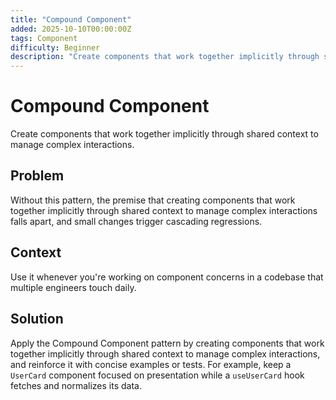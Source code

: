 ```yaml
---
title: "Compound Component"
added: 2025-10-10T00:00:00Z
tags: Component
difficulty: Beginner
description: "Create components that work together implicitly through shared context to manage complex interactions."
---
```

# Compound Component

Create components that work together implicitly through shared context to manage complex interactions.

## Problem

Without this pattern, the premise that creating components that work together implicitly through shared context to manage complex interactions falls apart, and small changes trigger cascading regressions.

## Context

Use it whenever you're working on component concerns in a codebase that multiple engineers touch daily.

## Solution

Apply the Compound Component pattern by creating components that work together implicitly through shared context to manage complex interactions, and reinforce it with concise examples or tests. For example, keep a `UserCard` component focused on presentation while a `useUserCard` hook fetches and normalizes its data.

